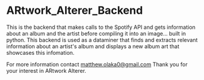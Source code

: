 # ARtwork_Alterer_Backend
This is the backend that makes calls to the Spotify API and gets information about an album and the artist before compiling it into an image... built in python.
This backend is used as a dataminer that finds and extracts relevant information about an artist's album and displays a new album art that showcases this infomation.

For more information contact matthew.olaka0@gmail.com
Thank you for your interest in ARtwork Alterer.
